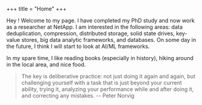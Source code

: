+++
title = "Home"
+++

Hey ! Welcome to my page. I have completed my PhD study and now work as a researcher at NetApp. 
I am interested in the following areas: data deduplication, compression, distributed storage, solid state drives, key-value stores, big data analytic frameworks, and databases. On some day in the future, I think I will start to look at AI/ML frameworks.  

In my spare time, I like reading books (especially in history), hiking around in the local area, and nice food. 

> The key is deliberative practice: not just doing it again and again, but challenging yourself with a task that is just beyond your current ability, trying it, analyzing your performance while and after doing it, and correcting any mistakes.     -- Peter Norvig

